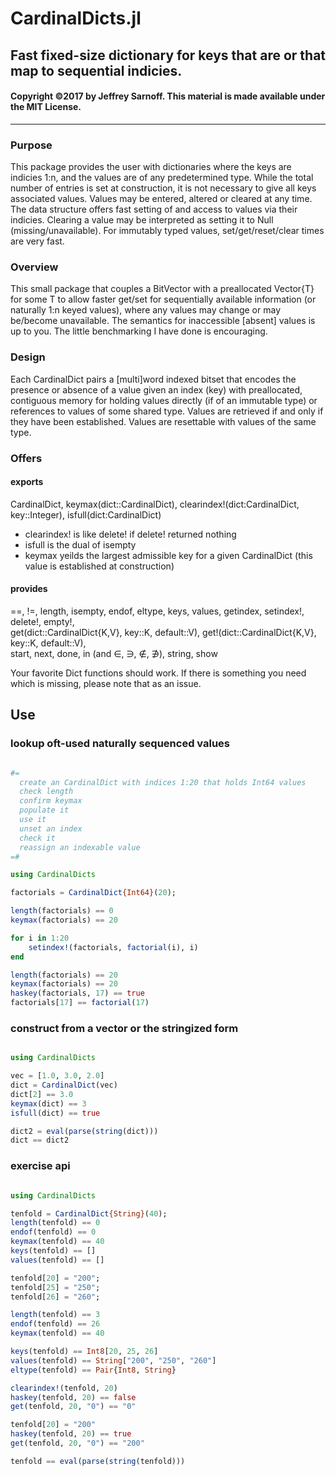 # CardinalDicts.jl
## Fast fixed-size dictionary for keys that are or that map to sequential indicies. 

#### Copyright &copy;2017 by Jeffrey Sarnoff.  This material is made available under the MIT License.
----------------------------------------------------------------


### Purpose
This package provides the user with dictionaries where the keys are indicies 1:n, and the values are of any predetermined type.  While the total number of entries is set at construction, it is not necessary to give all keys associated values.  Values may be entered, altered or cleared at any time.  The data structure offers fast setting of and access to values via their indicies.  Clearing a value may be interpreted as setting it to Null (missing/unavailable). For immutably typed values, set/get/reset/clear times are very fast.

### Overview
This small package that couples a BitVector with a preallocated Vector{T} for some T to allow faster get/set for sequentially available information (or naturally 1:n keyed values), where any values may change or may be/become unavailable.  The semantics for inaccessible [absent] values is up to you.  The little benchmarking I have done is encouraging.

### Design
Each CardinalDict pairs a [multi]word indexed bitset that encodes the presence or absence of a value given an index (key) with preallocated, contiguous memory for holding values directly (if of an immutable type) or references to values of some shared type.  Values are retrieved if and only if they have been established.  Values are resettable with values of the same type.

### Offers
#### exports
CardinalDict, keymax(dict::CardinalDict), clearindex!(dict:CardinalDict, key::Integer), isfull(dict:CardinalDict)
   - clearindex! is like delete! if delete! returned nothing   
   - isfull is the dual of isempty   
   - keymax yeilds the largest admissible key for a given CardinalDict (this value is established at construction)
#### provides
==, !=, length, isempty, endof, eltype, keys, values, getindex, setindex!, delete!, empty!,    
get(dict::CardinalDict{K,V}, key::K, default::V), get!(dict::CardinalDict{K,V}, key::K, default::V),    
start, next, done, in (and ∈, ∋, ∉, ∌), string, show    

Your favorite Dict functions should work.  If there is something you need which is missing, please note that as an issue.    

## Use

### lookup oft-used naturally sequenced values
```julia

#=
  create an CardinalDict with indices 1:20 that holds Int64 values
  check length
  confirm keymax
  populate it
  use it
  unset an index
  check it
  reassign an indexable value
=#

using CardinalDicts

factorials = CardinalDict{Int64}(20);

length(factorials) == 0
keymax(factorials) == 20

for i in 1:20
    setindex!(factorials, factorial(i), i)
end

length(factorials) == 20
keymax(factorials) == 20
haskey(factorials, 17) == true
factorials[17] == factorial(17)
```
### construct from a vector or the stringized form
```julia

using CardinalDicts

vec = [1.0, 3.0, 2.0]
dict = CardinalDict(vec)
dict[2] == 3.0
keymax(dict) == 3
isfull(dict) == true

dict2 = eval(parse(string(dict)))
dict == dict2
```

### exercise api
```julia

using CardinalDicts

tenfold = CardinalDict{String}(40);
length(tenfold) == 0
endof(tenfold) == 0
keymax(tenfold) == 40
keys(tenfold) == []
values(tenfold) == []

tenfold[20] = "200";
tenfold[25] = "250";
tenfold[26] = "260";

length(tenfold) == 3
endof(tenfold) == 26
keymax(tenfold) == 40

keys(tenfold) == Int8[20, 25, 26]
values(tenfold) == String["200", "250", "260"]
eltype(tenfold) == Pair{Int8, String}

clearindex!(tenfold, 20)
haskey(tenfold, 20) == false
get(tenfold, 20, "0") == "0"

tenfold[20] = "200"
haskey(tenfold, 20) == true
get(tenfold, 20, "0") == "200"

tenfold == eval(parse(string(tenfold)))
```
